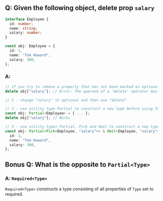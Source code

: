 ## Q: Given the following object, delete prop `salary`

```ts
interface Employee {
  id: number;
  name: string;
  salary: number;
}

const obj: Employee = {
  id: 1,
  name: "Tom Howard",
  salary: 300,
};
```

### A:
```ts
// If you try to remove a property that has not been marked as optional, you'd get an error:
delete obj["salary"]; // Error: The operand of a 'delete' operator must be optional.ts(2790)

// 1 - change "salary" to optional and then use "delete"

// 2 - use utility type Partial to construct a new type before using the "delete" operator:
const obj: Partial<Employee> = { ... };
delete obj["salary"]; // Works

// 3 - use utility types Partial, Pick and Omit to construct a new type before using the "delete" operator:
const obj: Partial<Pick<Employee, "salary">> & Omit<Employee, "salary"> = {
  id: 1,
  name: "Tom Howard",
  salary: 300,
};
```

## Bonus Q: What is the opposite to `Partial<Type>`

### A: `Required<Type>`

`Required<Type>` constructs a type consisting of all properties of `Type` set to required.
